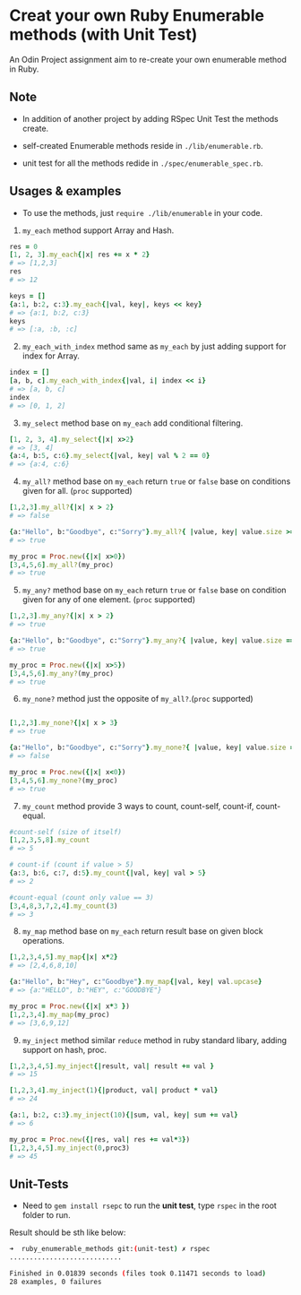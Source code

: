 # Creat your own Ruby Enumerable methods (with Unit Test)

An Odin Project assignment aim to re-create your own enumerable method in Ruby.


## Note

* In addition of another project by adding RSpec Unit Test the methods create.

* self-created Enumerable methods reside in `./lib/enumerable.rb`. 
* unit test for all the methods redide in `./spec/enumerable_spec.rb`.

## Usages & examples

* To use the methods, just `require ./lib/enumerable` in your code.

1. `my_each` method support Array and Hash.
```ruby
res = 0
[1, 2, 3].my_each{|x| res += x * 2}
# => [1,2,3]
res
# => 12

keys = []
{a:1, b:2, c:3}.my_each{|val, key|, keys << key}
# => {a:1, b:2, c:3}
keys
# => [:a, :b, :c]

```

2. `my_each_with_index` method same as `my_each` by just adding support for index for Array.
```ruby
index = []
[a, b, c].my_each_with_index{|val, i| index << i}
# => [a, b, c]
index
# => [0, 1, 2]
``` 

3. `my_select` method base on `my_each` add conditional filtering.

```ruby
[1, 2, 3, 4].my_select{|x| x>2}
# => [3, 4]
{a:4, b:5, c:6}.my_select{|val, key| val % 2 == 0}
# => {a:4, c:6}
```

4. `my_all?` method base on `my_each` return `true` or `false` base on conditions given for all. (`proc` supported)
```ruby
[1,2,3].my_all?{|x| x > 2}
# => false

{a:"Hello", b:"Goodbye", c:"Sorry"}.my_all?{ |value, key| value.size >= 5}
# => true

my_proc = Proc.new({|x| x>0})
[3,4,5,6].my_all?(my_proc)
# => true

```

5. `my_any?` method base on `my_each` return `true` or `false` base on condition given for any of one element. (`proc` supported)
```ruby
[1,2,3].my_any?{|x| x > 2}
# => true

{a:"Hello", b:"Goodbye", c:"Sorry"}.my_any?{ |value, key| value.size == 5}
# => true

my_proc = Proc.new({|x| x>5})
[3,4,5,6].my_any?(my_proc)
# => true
```

6. `my_none?` method just the opposite of `my_all?`.(`proc` supported)

```ruby

[1,2,3].my_none?{|x| x > 3}
# => true

{a:"Hello", b:"Goodbye", c:"Sorry"}.my_none?{ |value, key| value.size == 7}
# => false

my_proc = Proc.new({|x| x<0})
[3,4,5,6].my_none?(my_proc)
# => true

```

7. `my_count` method provide 3 ways to count, count-self, count-if, count-equal. 

```ruby
#count-self (size of itself)
[1,2,3,5,8].my_count
# => 5

# count-if (count if value > 5)
{a:3, b:6, c:7, d:5}.my_count{|val, key| val > 5}
# => 2

#count-equal (count only value == 3)
[3,4,8,3,7,2,4].my_count(3)
# => 3

```


8. `my_map` method base on `my_each` return result base on given block operations. 

```ruby
[1,2,3,4,5].my_map{|x| x*2}
# => [2,4,6,8,10]

{a:"Hello", b:"Hey", c:"Goodbye"}.my_map{|val, key| val.upcase}
# => {a:"HELLO", b:"HEY", c:"GOODBYE"}

my_proc = Proc.new({|x| x*3 })
[1,2,3,4].my_map(my_proc)
# => [3,6,9,12]
```

9. `my_inject` method similar `reduce` method in ruby standard libary, adding support on hash, proc.

```ruby
[1,2,3,4,5].my_inject{|result, val| result += val }
# => 15

[1,2,3,4].my_inject(1){|product, val| product * val}
# => 24

{a:1, b:2, c:3}.my_inject(10){|sum, val, key| sum += val}
# => 6

my_proc = Proc.new({|res, val| res += val*3})
[1,2,3,4,5].my_inject(0,proc3)
# => 45
```


## Unit-Tests


* Need to `gem install rsepc` to run the **unit test**, type `rspec` in the root folder to run.

Result should be sth like below: 

```bash
➜  ruby_enumerable_methods git:(unit-test) ✗ rspec
............................

Finished in 0.01839 seconds (files took 0.11471 seconds to load)
28 examples, 0 failures
```








